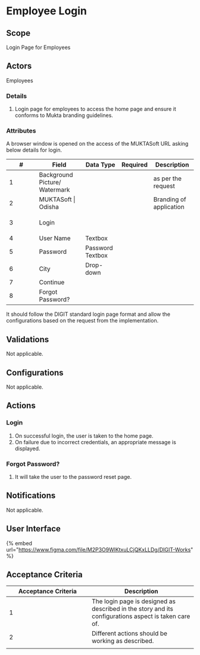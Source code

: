 # Employee Login

## Scope

Login Page for Employees

## Actors

Employees

### Details

1. Login page for employees to access the home page and ensure it conforms to Mukta branding guidelines.

### Attributes

A browser window is opened on the access of the MUKTASoft URL asking below details for login.

<table><thead><tr><th width="64.33333333333331">#</th><th>Field</th><th>Data Type</th><th>Required</th><th>Description</th></tr></thead><tbody><tr><td>1</td><td>Background Picture/ Watermark</td><td></td><td></td><td>as per the request</td></tr><tr><td>2</td><td>MUKTASoft | Odisha</td><td></td><td></td><td>Branding of application</td></tr><tr><td>3</td><td><p></p><p>Login</p></td><td></td><td></td><td></td></tr><tr><td>4</td><td>User Name</td><td>Textbox</td><td></td><td></td></tr><tr><td>5</td><td>Password</td><td>Password Textbox</td><td></td><td></td></tr><tr><td>6</td><td>City</td><td>Drop-down</td><td></td><td></td></tr><tr><td>7</td><td>Continue</td><td></td><td></td><td></td></tr><tr><td>8</td><td>Forgot Password?</td><td></td><td></td><td></td></tr></tbody></table>

It should follow the DIGIT standard login page format and allow the configurations based on the request from the implementation.

## Validations

Not applicable.

## Configurations

Not applicable.

## Actions

### Login

1. On successful login, the user is taken to the home page.
2. On failure due to incorrect credentials, an appropriate message is displayed.

### Forgot Password?

1. It will take the user to the password reset page.

## Notifications

Not applicable.

## User Interface

{% embed url="https://www.figma.com/file/M2P3O9WlKtxuLCjQKxLLDg/DIGIT-Works" %}

## Acceptance Criteria

<table><thead><tr><th width="206">Acceptance Criteria</th><th>Description</th></tr></thead><tbody><tr><td>1</td><td>The login page is designed as described in the story and its configurations aspect is taken care of.</td></tr><tr><td>2</td><td>Different actions should be working as described.</td></tr><tr><td></td><td></td></tr></tbody></table>

